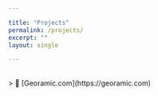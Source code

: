 ```yaml
---

title: "Projects"
permalink: /projects/
excerpt: ""
layout: single

---
```

<p>

</P>
<br>
> 🔗​​ [Georamic.com](https://georamic.com)




